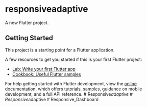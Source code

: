 # responsiveadaptive

A new Flutter project.

## Getting Started

This project is a starting point for a Flutter application.

A few resources to get you started if this is your first Flutter project:

- [Lab: Write your first Flutter app](https://docs.flutter.dev/get-started/codelab)
- [Cookbook: Useful Flutter samples](https://docs.flutter.dev/cookbook)

For help getting started with Flutter development, view the
[online documentation](https://docs.flutter.dev/), which offers tutorials,
samples, guidance on mobile development, and a full API reference.
#   R e s p o n s i v e _ a d a p t i v e  
 #   R e s p o n s i v e _ a d a p t i v e  
 #   R e s p o n s i v e _ D a s h b o a r d  
 